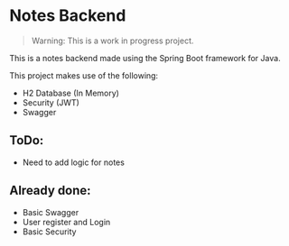 # Notes Backend

> Warning: This is a work in progress project.

This is a notes backend made using the Spring Boot framework for Java.

This project makes use of the following:

- H2 Database (In Memory)
- Security (JWT)
- Swagger

## ToDo:

- Need to add logic for notes

## Already done:

- Basic Swagger
- User register and Login
- Basic Security
